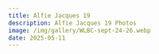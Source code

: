 ```yaml
---
title: Alfie Jacques 19
description: Alfie Jacques 19 Photos
image: /img/gallery/WLBC-sept-24-26.webp
date: 2025-05-11
---
```


